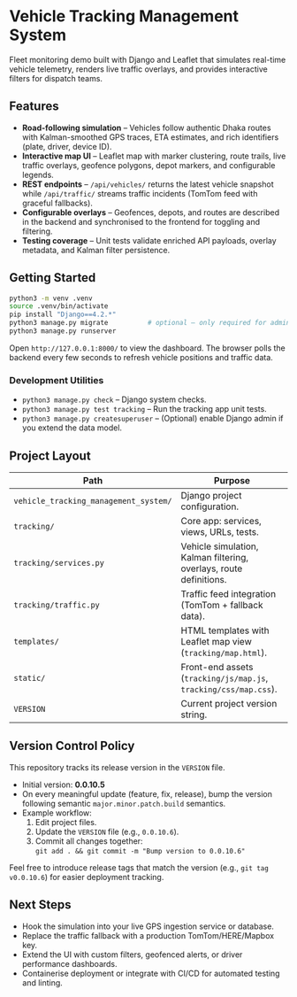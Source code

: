 # Vehicle Tracking Management System

Fleet monitoring demo built with Django and Leaflet that simulates real-time vehicle telemetry, renders live traffic overlays, and provides interactive filters for dispatch teams.

## Features

- **Road-following simulation** – Vehicles follow authentic Dhaka routes with Kalman-smoothed GPS traces, ETA estimates, and rich identifiers (plate, driver, device ID).
- **Interactive map UI** – Leaflet map with marker clustering, route trails, live traffic overlays, geofence polygons, depot markers, and configurable legends.
- **REST endpoints** – `/api/vehicles/` returns the latest vehicle snapshot while `/api/traffic/` streams traffic incidents (TomTom feed with graceful fallbacks).
- **Configurable overlays** – Geofences, depots, and routes are described in the backend and synchronised to the frontend for toggling and filtering.
- **Testing coverage** – Unit tests validate enriched API payloads, overlay metadata, and Kalman filter persistence.

## Getting Started

```bash
python3 -m venv .venv
source .venv/bin/activate
pip install "Django==4.2.*"
python3 manage.py migrate          # optional – only required for admin/auth
python3 manage.py runserver
```

Open `http://127.0.0.1:8000/` to view the dashboard. The browser polls the backend every few seconds to refresh vehicle positions and traffic data.

### Development Utilities

- `python3 manage.py check` – Django system checks.
- `python3 manage.py test tracking` – Run the tracking app unit tests.
- `python3 manage.py createsuperuser` – (Optional) enable Django admin if you extend the data model.

## Project Layout

| Path | Purpose |
| --- | --- |
| `vehicle_tracking_management_system/` | Django project configuration. |
| `tracking/` | Core app: services, views, URLs, tests. |
| `tracking/services.py` | Vehicle simulation, Kalman filtering, overlays, route definitions. |
| `tracking/traffic.py` | Traffic feed integration (TomTom + fallback data). |
| `templates/` | HTML templates with Leaflet map view (`tracking/map.html`). |
| `static/` | Front-end assets (`tracking/js/map.js`, `tracking/css/map.css`). |
| `VERSION` | Current project version string. |

## Version Control Policy

This repository tracks its release version in the `VERSION` file.

- Initial version: **0.0.10.5**
- On every meaningful update (feature, fix, release), bump the version following semantic `major.minor.patch.build` semantics.
- Example workflow:
  1. Edit project files.
  2. Update the `VERSION` file (e.g., `0.0.10.6`).
  3. Commit all changes together:  
     `git add . && git commit -m "Bump version to 0.0.10.6"`

Feel free to introduce release tags that match the version (e.g., `git tag v0.0.10.6`) for easier deployment tracking.

## Next Steps

- Hook the simulation into your live GPS ingestion service or database.
- Replace the traffic fallback with a production TomTom/HERE/Mapbox key.
- Extend the UI with custom filters, geofenced alerts, or driver performance dashboards.
- Containerise deployment or integrate with CI/CD for automated testing and linting.
